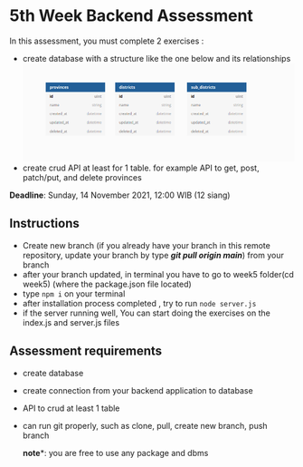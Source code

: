 # 5th Week Backend Assessment
In this assessment, you must complete 2 exercises :
- create database with a structure like the one below and its relationships
  ![title](./dbdesign.png)
- create crud API at least for 1 table. for example API to get, post, patch/put, and delete provinces

**Deadline**: Sunday, 14 November 2021, 12:00 WIB (12 siang)

## Instructions
- Create new branch (if you already have your branch in this remote repository, update your branch by type ***git pull origin main***) from your branch
- after your branch updated, in terminal you have to go to week5 folder(cd week5) (where the package.json file located)
- type ```npm i``` on your terminal 
- after installation process completed , try to run ```node server.js```
- if the server running well, You can start doing the exercises on the index.js and server.js files  

## Assessment requirements
- create database
- create connection from your backend application to database
- API to crud at least 1 table
- can run git properly, such as clone, pull, create new branch, push branch

  **note***: you are free to use any package and dbms